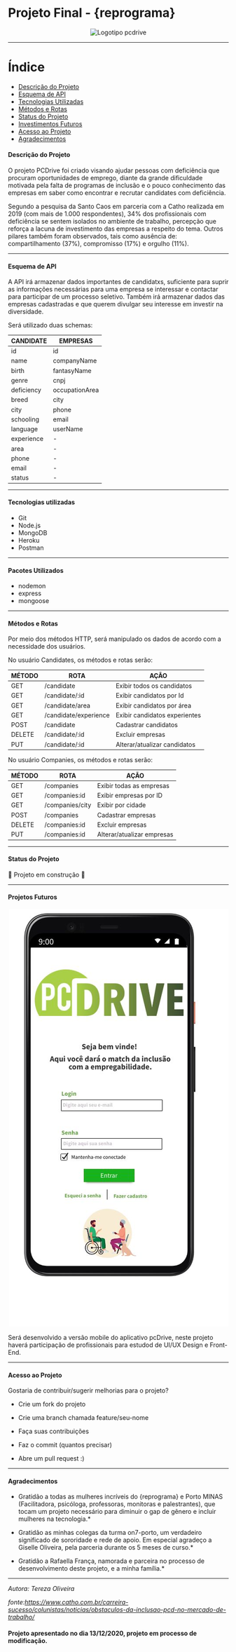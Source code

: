

# Projeto Final - {reprograma}

<center><Logotipo com o nome pcdrive com fundo branco e letras de cor verde e sombreamento escuro><img src="./IMG/pcdrive1.png" alt="Logotipo pcdrive"></center>



-----------------------
# Índice 

* [Descrição do Projeto](#descrição-do-projeto)
* [Esquema de API](#esquema-de-api)
* [Tecnologias Utilizadas](#tecnologias-utilizadas)
* [Métodos e Rotas](#métodos-e-rotas)
* [Status do Projeto](#status-do-projeto)
* [Investimentos Futuros](#investimentos-futuros)
* [Acesso ao Projeto](#acesso-ao-projeto)
* [Agradecimentos](#agradecimentos )


 #### Descrição do Projeto

O projeto PCDrive foi criado visando ajudar pessoas com deficiência que procuram oportunidades de emprego, diante da grande dificuldade motivada pela falta de programas de inclusão e o pouco conhecimento das empresas em saber como encontrar e recrutar candidates com deficiência.

Segundo a pesquisa da Santo Caos em parceria com a Catho realizada em 2019 (com mais de 1.000 respondentes), 34% dos profissionais com deficiência se sentem isolados no ambiente de trabalho, percepção que reforça a lacuna de investimento das empresas a respeito do tema. Outros pilares também foram observados, tais como ausência de: compartilhamento (37%), compromisso (17%) e orgulho (11%). 

-----------------------------------

 #### Esquema de API

A API irá armazenar dados importantes de candidatxs, suficiente para suprir as informações necessárias para uma empresa se interessar e contactar para participar de um processo seletivo. Também irá armazenar dados das empresas cadastradas e que querem divulgar seu interesse em investir na diversidade.

Será utilizado duas schemas:

| CANDIDATE     | EMPRESAS       |
| ------------- | -------------- |
| id            |  id            |
| name          |  companyName   |
| birth         |  fantasyName   |
| genre         |  cnpj          |
| deficiency    |  occupationArea|
| breed         |  city          |
| city          |  phone         | 
| schooling     |  email         |
| language      |  userName      |
| experience    |      -         |
| area          |      -         |
| phone         |      -         |
| email         |      -         |
| status        |      -         |        

-----------------------------------

 #### Tecnologias utilizadas
 
* Git
* Node.js
* MongoDB
* Heroku
* Postman

---------------------------------------

#### Pacotes Utilizados

* nodemon
* express
* mongoose

------------------------------------------

#### Métodos e Rotas

Por meio dos métodos HTTP, será manipulado os dados de acordo com a necessidade dos usuários.

No usuário Candidates, os métodos e rotas serão:

| MÉTODO |     ROTA             |             AÇÃO              |
|------- | -------------------  | ------------------------------|
|GET     | /candidate           |   Exibir todos os candidatos  |
|GET     | /candidate/:id       |   Exibir candidatos por Id    |
|GET     | /candidate/area      |   Exibir candidatos por área  |
|GET     | /candidate/experience|   Exibir candidatos experientes|
|POST    | /candidate           |   Cadastrar candidatos        |
|DELETE  | /candidate/:id       |   Excluir empresas            |
|PUT     | /candidate/:id       |   Alterar/atualizar candidatos|


No usuário Companies, os métodos e rotas serão:

| MÉTODO |     ROTA         |             AÇÃO              |
|------- | ------------     | ------------------------------|
|GET     | /companies       |   Exibir todas as empresas    |
|GET     | /companies:id    |   Exibir empresas por ID      |
|GET     | /companies/city  |   Exibir por cidade           |
|POST    | /companies       |   Cadastrar empresas          | 
|DELETE  | /companies:id    |   Excluir empresas            |
|PUT     | /companies:id    |   Alterar/atualizar empresas  |

-----------------------------------
#### Status do Projeto
 
:construction: Projeto em construção :construction:
 
 
-----------------------------------
#### Projetos Futuros
 
 
<center> <img src="./IMG/prototipo.jpg" alt="Logotipo pcdrive"></center> 
 
Será desenvolvido a versão mobile do aplicativo pcDrive, neste projeto haverá participação de profissionais para estudod de UI/UX Design e Front-End.

-----------------------------------
#### Acesso ao Projeto
 
Gostaria de contribuir/sugerir melhorias para o projeto?

* Crie um fork do projeto

* Crie uma branch chamada feature/seu-nome

* Faça suas contribuições 

* Faz o commit (quantos precisar)

* Abre um pull request :)

-----------------------------------
#### Agradecimentos 

* Gratidão a todas as mulheres incríveis do {reprograma} e Porto MINAS (Facilitadora, psicóloga, professoras, monitoras e palestrantes), que tocam um projeto necessário para diminuir o gap de gênero e incluir mulheres na tecnologia.*

* Gratidão as minhas colegas da turma on7-porto, um verdadeiro significado de sororidade e rede de apoio. Em especial agradeço a Giselle Oliveira, pela parceria durante os 5 meses de curso.*

* Gratidão a Rafaella França, namorada e parceira no processo de desenvolvimento deste projeto, e a minha família.*

--------------------------------

*Autora: Tereza Oliveira*

*fonte:https://www.catho.com.br/carreira-sucesso/colunistas/noticias/obstaculos-da-inclusao-pcd-no-mercado-de-trabalho/*

#### Projeto apresentado no dia 13/12/2020, projeto em processo de modificação.

